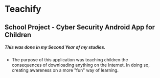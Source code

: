 # Teachify
## School Project - Cyber Security Android App for Children
##### This was done in my Second Year of my studies. 
- The purpose of this application was teaching children the consequences of downloading anything on the Internet. In doing so, creating awareness on a more "fun" way of learning.
